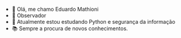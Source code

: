 - 👋 Olá, me chamo Eduardo Mathioni
- 👀 Observador
- 🌱 Atualmente estou estudando Python e segurança da informação
- 📚 Sempre a procura de novos conhecimentos.

<!---
EMathioni/EMathioni is a ✨ special ✨ repository because its `README.md` (this file) appears on your GitHub profile.
You can click the Preview link to take a look at your changes.
--->
